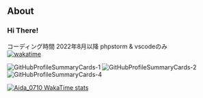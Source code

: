 ## About

### Hi There!

コーディング時間 2022年8月以降 phpstorm & vscodeのみ  
[![wakatime](https://wakatime.com/badge/user/863f71f0-9cdc-4281-9b35-46cb9b5959b0.svg)](https://wakatime.com/@863f71f0-9cdc-4281-9b35-46cb9b5959b0)

<p>
    <img alt="GitHubProfileSummaryCards-1" src="http://github-profile-summary-cards.vercel.app/api/cards/profile-details?username=aida0710&theme=github_dark">
    <img alt="GitHubProfileSummaryCards-2" src="http://github-profile-summary-cards.vercel.app/api/cards/most-commit-language?username=aida0710&theme=github_dark">
    <img alt="GitHubProfileSummaryCards-4" src="http://github-profile-summary-cards.vercel.app/api/cards/productive-time?username=aida0710&theme=github_dark&utcOffset=9">
    
[![Aida_0710 WakaTime stats](https://github-readme-stats.vercel.app/api/wakatime?username=Aida_0710)](Aida_0710/github-readme-statss)
</p>
